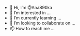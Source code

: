 - 👋 Hi, I’m @Ana890ka
- 👀 I’m interested in ...
- 🌱 I’m currently learning ...
- 💞️ I’m looking to collaborate on ...
- 📫 How to reach me ...

<!---
Ana890ka/Ana890ka is a ✨ special ✨ repository because its `README.md` (this file) appears on your GitHub profile.
You can click the Preview link to take a look at your changes.
--->
